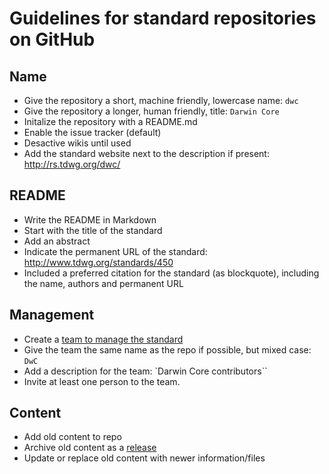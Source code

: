 # Guidelines for standard repositories on GitHub

## Name

* Give the repository a short, machine friendly, lowercase name: `dwc`
* Give the repository a longer, human friendly, title: `Darwin Core`
* Initalize the repository with a README.md
* Enable the issue tracker (default)
* Desactive wikis until used
* Add the standard website next to the description if present: http://rs.tdwg.org/dwc/

## README

* Write the README in Markdown
* Start with the title of the standard
* Add an abstract
* Indicate the permanent URL of the standard: http://www.tdwg.org/standards/450
* Included a preferred citation for the standard (as blockquote), including the name, authors and permanent URL

## Management

* Create a [team to manage the standard](https://github.com/orgs/tdwg/teams)
* Give the team the same name as the repo if possible, but mixed case: `DwC`
* Add a description for the team: `Darwin Core contributors``
* Invite at least one person to the team.

## Content

* Add old content to repo
* Archive old content as a [release](https://github.com/tdwg/dwc/releases)
* Update or replace old content with newer information/files
